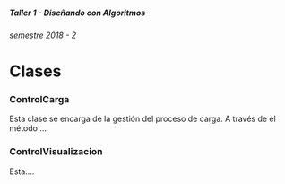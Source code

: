 ##### Taller 1 - Diseñando con Algoritmos
###### semestre 2018 - 2

# Clases

### ControlCarga

Esta clase se encarga de la gestión del proceso de carga. A través de el método ...

### ControlVisualizacion

Esta....
